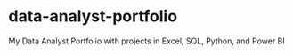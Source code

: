 # data-analyst-portfolio
My Data Analyst Portfolio with projects in Excel, SQL, Python, and Power BI
